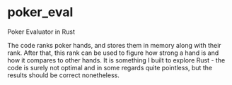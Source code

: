 # poker_eval
Poker Evaluator in Rust

The code ranks poker hands, and stores them in memory along with their rank. After that, this rank can be used to figure how strong a hand is and how it compares to other hands. It is something I built to explore Rust - the code is surely not optimal and in some regards quite pointless, but the results should be correct nonetheless.

